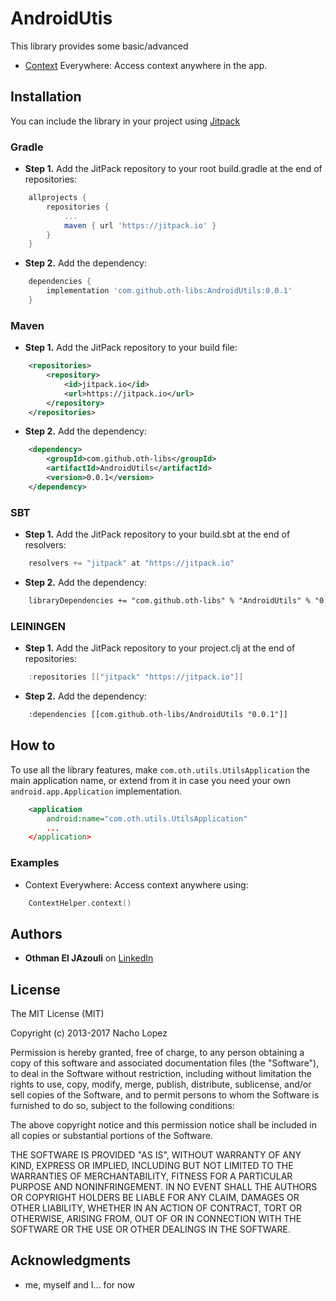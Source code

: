# AndroidUtis

This library provides some basic/advanced 

* [Context](https://developer.android.com/reference/android/content/Context) Everywhere: 
  Access context anywhere in the app.




## Installation

You can include the library in your project using [Jitpack](https://jitpack.io)

### Gradle
* **Step 1.** Add the JitPack repository to your root build.gradle at the end of repositories:

```groovy
    allprojects {
		repositories {
			...
			maven { url 'https://jitpack.io' }
		}
	}
```

* **Step 2.** Add the dependency:

```groovy
	dependencies {
		implementation 'com.github.oth-libs:AndroidUtils:0.0.1'
	}
```

### Maven
* **Step 1.** Add the JitPack repository to your build file:

```xml
	<repositories>
		<repository>
		    <id>jitpack.io</id>
		    <url>https://jitpack.io</url>
		</repository>
	</repositories>
```

* **Step 2.** Add the dependency:

```xml
	<dependency>
	    <groupId>com.github.oth-libs</groupId>
	    <artifactId>AndroidUtils</artifactId>
	    <version>0.0.1</version>
	</dependency>
```


### SBT
* **Step 1.** Add the JitPack repository to your build.sbt at the end of resolvers:

```groovy
    resolvers += "jitpack" at "https://jitpack.io"
```

* **Step 2.** Add the dependency:

```xml
	libraryDependencies += "com.github.oth-libs" % "AndroidUtils" % "0.0.1"
```

### LEININGEN
* **Step 1.** Add the JitPack repository to your project.clj at the end of repositories:

```groovy
    :repositories [["jitpack" "https://jitpack.io"]]
```

* **Step 2.** Add the dependency:

```xml
	:dependencies [[com.github.oth-libs/AndroidUtils "0.0.1"]]
```

 
## How to
To use all the library features, make ```com.oth.utils.UtilsApplication``` the main application name, or extend from it in case you need your own ```android.app.Application``` implementation.

```xml
    <application
        android:name="com.oth.utils.UtilsApplication"
        ...
    </application>
```

### Examples
* Context Everywhere: Access context anywhere using:

```kotlin
	ContextHelper.context()
```
  

## Authors

* **Othman El JAzouli** on [LinkedIn](https://www.linkedin.com/in/eljazouliothman/)

## License

The MIT License (MIT)

Copyright (c) 2013-2017 Nacho Lopez

Permission is hereby granted, free of charge, to any person obtaining a copy of this software and associated documentation files (the "Software"), to deal in the Software without restriction, including without limitation the rights to use, copy, modify, merge, publish, distribute, sublicense, and/or sell copies of the Software, and to permit persons to whom the Software is furnished to do so, subject to the following conditions:

The above copyright notice and this permission notice shall be included in all copies or substantial portions of the Software.

THE SOFTWARE IS PROVIDED "AS IS", WITHOUT WARRANTY OF ANY KIND, EXPRESS OR IMPLIED, INCLUDING BUT NOT LIMITED TO THE WARRANTIES OF MERCHANTABILITY, FITNESS FOR A PARTICULAR PURPOSE AND NONINFRINGEMENT. IN NO EVENT SHALL THE AUTHORS OR COPYRIGHT HOLDERS BE LIABLE FOR ANY CLAIM, DAMAGES OR OTHER LIABILITY, WHETHER IN AN ACTION OF CONTRACT, TORT OR OTHERWISE, ARISING FROM, OUT OF OR IN CONNECTION WITH THE SOFTWARE OR THE USE OR OTHER DEALINGS IN THE SOFTWARE.

## Acknowledgments

* me, myself and I... for now
